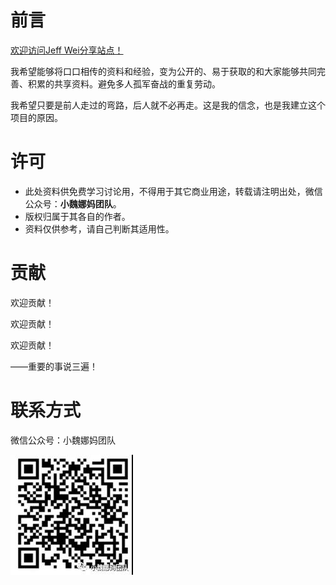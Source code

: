 # 前言

[欢迎访问Jeff Wei分享站点！](https://onhalfway.github.io/weijiacheng)

我希望能够将口口相传的资料和经验，变为公开的、易于获取的和大家能够共同完善、积累的共享资料。避免多人孤军奋战的重复劳动。

我希望只要是前人走过的弯路，后人就不必再走。这是我的信念，也是我建立这个项目的原因。

# 许可

* 此处资料供免费学习讨论用，不得用于其它商业用途，转载请注明出处，微信公众号：**小魏娜妈团队**。
* 版权归属于其各自的作者。
* 资料仅供参考，请自己判断其适用性。

# 贡献

欢迎贡献！

欢迎贡献！

欢迎贡献！

——重要的事说三遍！

# 联系方式

微信公众号：小魏娜妈团队

!["小魏娜妈团队"微信公众号二维码](docs/img/wechat-qr-code.jpg)